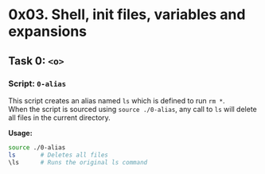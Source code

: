 # 0x03. Shell, init files, variables and expansions

## Task 0: `<o>`

### Script: `0-alias`

This script creates an alias named `ls` which is defined to run `rm *`.  
When the script is sourced using `source ./0-alias`, any call to `ls` will delete all files in the current directory.

**Usage:**
```bash
source ./0-alias
ls       # Deletes all files
\ls      # Runs the original ls command
